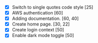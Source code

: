 - [x] Switch to single quotes code style [25]
- [x] AWS authentication [60]
- [x] Adding documentation. [60, 40]
- [x] Create home page. [30, 22]
- [x] Create login context [50]
- [x] Enable dark mode toggle [50]
